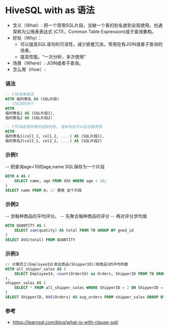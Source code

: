 # HiveSQL with as 语法
- 含义（What）: 把一个常用SQL片段，当做一个表的别名放到全局使用。也通常称为公用表表达式 (CTE，Common Table Expression)或子查询重构。
- 好处（Why）：
  - 可以提高SQL语句的可读性，减少嵌套冗余。常用在有JOIN或者子查询的场景。
  - 提高性能。“一次分析，多次使用”
- 场景（Where）:  JOIN或者子查询。
- 怎么用（How）: 

### 语法
```SQL
-- CTE简单用法
WITH 临时表名 AS (SQL片段)
-- CTE同时多个
WITH 
临时表名1 AS (SQL片段1),
临时表名2 AS (SQL片段2)

-- CTE指定临时表的虚拟列名, 虚拟列名可以在后面使用
WITH 
临时表名1(col1_1, col1_2, ....) AS (SQL片段1),
临时表名2(col2_1, col2_2, ....) AS (SQL片段2)
```
### 示例1
-- 把查询age<10的age,name SQL保存为一个片段
```SQL
WITH A AS (
    SELECT name, age FROM XXX WHERE age < 10;
)
SELECT name FROM A; // 使用 这个片段
```
### 示例2
-- 求每种商品的平均评分。
-- 先聚合每种商品的评分
-- 再对评分求均值
```SQL
WITH QUANTITY AS (
    SELECT sum(quatity) AS total FROM TB GROUP BY good_id
)
SELECT AVG(total) FROM QUANTITY
```
### 示例3
```SQL
// 计算员工(EmployeeId)卖出商品(ShipperID)2和商品3的平均件数
WITH all_shipper_sales AS (
    SELECT EmployeeId, count(OrderId) as Orders, ShipperID FROM TB GROUP BY EmployeeId, ShipperID
), 
shipper_sales AS (
    SELECT * FROM all_shipper_sales WHERE ShipperID = 2 OR ShipperID = 3
)
SELECT ShipperID, AVG(Orders) AS avg_orders FROM shipper_sales GROUP BY ShipperID
```
### 参考
- https://learnsql.com/blog/what-is-with-clause-sql/
